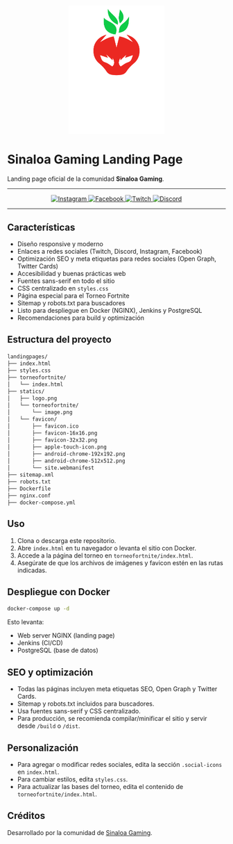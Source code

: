 <p align="center">
  <img src="statics/logo.png" alt="Sinaloa Gaming Logo" width="220">
</p>

# Sinaloa Gaming Landing Page

Landing page oficial de la comunidad **Sinaloa Gaming**.

---

<p align="center">
  <a href="https://instagram.com/sinaloagaming" target="_blank">
    <img src="https://img.shields.io/badge/Instagram-%23E4405F.svg?style=for-the-badge&logo=Instagram&logoColor=white" alt="Instagram">
  </a>
  <a href="https://facebook.com/sinaloaesportsgaming" target="_blank">
    <img src="https://img.shields.io/badge/Facebook-%231877F2.svg?style=for-the-badge&logo=Facebook&logoColor=white" alt="Facebook">
  </a>
  <a href="https://twitch.tv/sinaloagamingesports" target="_blank">
    <img src="https://img.shields.io/badge/Twitch-%239146FF.svg?style=for-the-badge&logo=Twitch&logoColor=white" alt="Twitch">
  </a>
  <a href="https://discord.gg/E8ffQxpaAV" target="_blank">
    <img src="https://img.shields.io/badge/Discord-%235865F2.svg?style=for-the-badge&logo=Discord&logoColor=white" alt="Discord">
  </a>
</p>

---

## Características

- Diseño responsive y moderno
- Enlaces a redes sociales (Twitch, Discord, Instagram, Facebook)
- Optimización SEO y meta etiquetas para redes sociales (Open Graph, Twitter Cards)
- Accesibilidad y buenas prácticas web
- Fuentes sans-serif en todo el sitio
- CSS centralizado en `styles.css`
- Página especial para el Torneo Fortnite
- Sitemap y robots.txt para buscadores
- Listo para despliegue en Docker (NGINX), Jenkins y PostgreSQL
- Recomendaciones para build y optimización

## Estructura del proyecto

```
landingpages/
├── index.html
├── styles.css
├── torneofortnite/
│   └── index.html
├── statics/
│   ├── logo.png
│   └── torneofortnite/
│       └── image.png
│   └── favicon/
│       ├── favicon.ico
│       ├── favicon-16x16.png
│       ├── favicon-32x32.png
│       ├── apple-touch-icon.png
│       ├── android-chrome-192x192.png
│       ├── android-chrome-512x512.png
│       └── site.webmanifest
├── sitemap.xml
├── robots.txt
├── Dockerfile
├── nginx.conf
├── docker-compose.yml
```

## Uso

1. Clona o descarga este repositorio.
2. Abre `index.html` en tu navegador o levanta el sitio con Docker.
3. Accede a la página del torneo en `torneofortnite/index.html`.
4. Asegúrate de que los archivos de imágenes y favicon estén en las rutas indicadas.

## Despliegue con Docker

```sh
docker-compose up -d
```
Esto levanta:
- Web server NGINX (landing page)
- Jenkins (CI/CD)
- PostgreSQL (base de datos)

## SEO y optimización

- Todas las páginas incluyen meta etiquetas SEO, Open Graph y Twitter Cards.
- Sitemap y robots.txt incluidos para buscadores.
- Usa fuentes sans-serif y CSS centralizado.
- Para producción, se recomienda compilar/minificar el sitio y servir desde `/build` o `/dist`.

## Personalización

- Para agregar o modificar redes sociales, edita la sección `.social-icons` en `index.html`.
- Para cambiar estilos, edita `styles.css`.
- Para actualizar las bases del torneo, edita el contenido de `torneofortnite/index.html`.

## Créditos

Desarrollado por la comunidad de [Sinaloa Gaming](https://sinaloagaming.com).